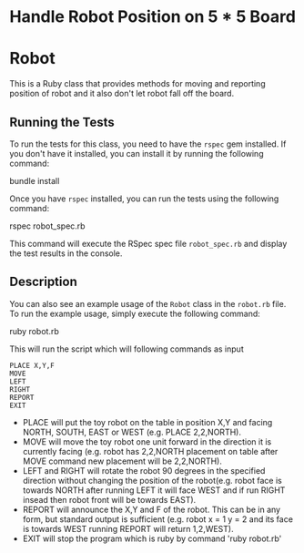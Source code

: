 # Handle Robot Position on 5 * 5 Board

# Robot

This is a Ruby class that provides methods for moving and reporting position of robot and it also don't let robot fall off the board.

## Running the Tests

To run the tests for this class, you need to have the `rspec` gem installed. If you don't have it installed, you can install it by running the following command:


bundle install

Once you have `rspec` installed, you can run the tests using the following command:

rspec robot_spec.rb


This command will execute the RSpec spec file `robot_spec.rb` and display the test results in the console.

## Description

You can also see an example usage of the `Robot` class in the `robot.rb` file. To run the example usage, simply execute the following command:

ruby robot.rb

This will run the script which will following commands as input

```
PLACE X,Y,F
MOVE
LEFT
RIGHT
REPORT
EXIT
```

- PLACE will put the toy robot on the table in position X,Y and facing NORTH,
  SOUTH, EAST or WEST (e.g. PLACE 2,2,NORTH).
- MOVE will move the toy robot one unit forward in the direction it is currently
  facing (e.g. robot has 2,2,NORTH placement on table after MOVE command new placement will be 2,2,NORTH).
- LEFT and RIGHT will rotate the robot 90 degrees in the specified direction
  without changing the position of the robot(e.g. robot face is towards NORTH after running LEFT it will face WEST and if run RIGHT insead then robot front will be towards EAST).
- REPORT will announce the X,Y and F of the robot. This can be in any form, but
  standard output is sufficient (e.g. robot x = 1 y = 2 and its face is towards WEST running REPORT will return 1,2,WEST).
- EXIT will stop the program which is ruby by command 'ruby robot.rb'

